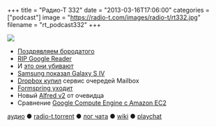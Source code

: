 +++
title = "Радио-Т 332"
date = "2013-03-16T17:06:00"
categories = ["podcast"]
image = "https://radio-t.com/images/radio-t/rt332.jpg"
filename = "rt_podcast332"
+++

![](https://radio-t.com/images/radio-t/rt332.jpg)

* [Поздрявляем бородатого](http://readwrite.com/2013/03/15/happy-birthday-richard-stallman)
* [RIP Google Reader](http://mashable.com/2013/03/13/google-kills-google-reader/)
* И [это они убивают](http://www.fsf.org/blogs/sysadmin/google-backslides-on-federated-instant-messaging-on-purpose)
* [Samsung показал Galaxy S IV](http://arstechnica.com/gadgets/2013/03/samsung-unveils-the-new-eight-core-galaxy-s-iv/)
* [Dropbox купил](http://mashable.com/2013/03/15/dropbox-buys-mailbox/) сервис очередей Mailbox
* [Formspring уходит](http://www.businessinsider.com/formspring-is-closing-2013-3)
* Новый [Alfred v2](http://www.engadget.com/2013/03/15/alfred-v2-brings-workflows-automates-what-automator-might-not/) от очевидца
* Сравнение [Google Compute Engine с Amazon EC2](http://gigaom.com/2013/03/15/by-the-numbers-how-google-compute-engine-stacks-up-to-amazon-ec2/)

[аудио](http://cdn.radio-t.com/rt_podcast332.mp3) ● [radio-t.torrent](http://cdn.radio-t.com/torrents/rt_podcast332.mp3.torrent) ● [лог чата](http://chat.radio-t.com/logs/radio-t-332.html) ● [wiki](http://wiki.radio-t.com/%D0%92%D1%8B%D0%BF%D1%83%D1%81%D0%BA_332) ● [playchat](http://playchat.radio-t.com/?vol=331)<audio src="http://cdn.radio-t.com/rt_podcast332.mp3" preload="none"></audio>